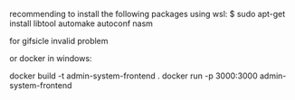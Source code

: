 recommending to install the following packages using wsl:
$ sudo apt-get install libtool automake autoconf nasm

for gifsicle invalid problem

or docker in windows:

docker build -t admin-system-frontend .
docker run -p 3000:3000 admin-system-frontend
